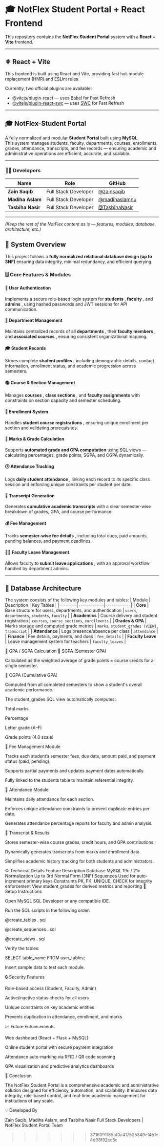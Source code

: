 # 🎓 NotFlex Student Portal + React Frontend

This repository contains the **NotFlex Student Portal** system with a **React + Vite** frontend.

---

## ⚛️ React + Vite

This frontend is built using React and Vite, providing fast hot-module replacement (HMR) and ESLint rules.

Currently, two official plugins are available:
- [@vitejs/plugin-react](https://github.com/vitejs/vite-plugin-react/blob/main/packages/plugin-react) — uses [Babel](https://babeljs.io/) for Fast Refresh  
- [@vitejs/plugin-react-swc](https://github.com/vitejs/vite-plugin-react/blob/main/packages/plugin-react-swc) — uses [SWC](https://swc.rs/) for Fast Refresh  

---

## 🎓 NotFlex-Student Portal  

A fully normalized and modular **Student Portal** built using **MySQL**.  
This system manages students, faculty, departments, courses, enrollments, grades, attendance, transcripts, and fee records — ensuring academic and administrative operations are efficient, accurate, and scalable.

---

### 👨‍💻 Developers

| Name | Role | GitHub |
|------|------|--------|
| **Zain Saqib** | Full Stack Developer | [@zainsaqib](https://github.com/zainsaqib) |
| **Madiha Aslam** | Full Stack Developer | [@madihaslamnu](https://github.com/madihaslamnu) |
| **Tasbiha Nasir** | Full Stack Developer | [@TasbihaNasir](https://github.com/TasbihaNasir) |

---

*(Keep the rest of the NotFlex content as is — features, modules, database architecture, etc.)*

## 🧩 System Overview



This project follows a 
**fully normalized relational database design (up to 3NF)**
 ensuring data integrity, minimal redundancy, and efficient querying.

### 🗄️ Core Features & Modules


#### 🔐 User Authentication

Implements a secure role-based login system for 
**students**
, 
**faculty**
, and 
**admins**
, using hashed passwords and JWT sessions for API communication.

#### 🏫 Department Management

Maintains centralized records of all 
**departments**
, their 
**faculty members**
, and 
**associated courses**
, ensuring consistent organizational mapping.

#### 🎓 Student Records

Stores complete 
**student profiles**
, including demographic details, contact information, enrollment status, and academic progression across semesters.

#### 📚 Course & Section Management

Manages 
**courses**
, 
**class sections**
, and 
**faculty assignments**
 with constraints on section capacity and semester scheduling.

#### 🧾 Enrollment System

Handles 
**student course registrations**
, ensuring unique enrollment per section and validating prerequisites.

#### 🧮 Marks & Grade Calculation

Supports 
**automated grade and GPA computation**
 using SQL views — calculating percentages, grade points, SGPA, and CGPA dynamically.

#### 🕒 Attendance Tracking

Logs 
**daily student attendance**
, linking each record to its specific class session and enforcing unique constraints per student per date.

#### 📜 Transcript Generation

Generates 
**cumulative academic transcripts**
 with a clear semester-wise breakdown of grades, GPA, and course performance.

#### 💰 Fee Management

Tracks 
**semester-wise fee details**
, including total dues, paid amounts, pending balances, and payment deadlines.

#### 🧍‍♀️ Faculty Leave Management

Allows faculty to 
**submit leave applications**
, with an approval workflow handled by department admins.

---


## 🧱 Database Architecture


The system consists of the following key modules and tables:
| Module | Description | Key Tables |
|---------|-------------|-------------|
| **Core** | Base structure for users, departments, and authentication | `users`, `departments`, `students`, `faculty` |
| **Academics** | Course delivery and student registration | `courses`, `course_sections`, `enrollments` |
| **Grades & GPA** | Marks storage and computed grade metrics | `marks`, `student_grades (VIEW)`, `transcript` |
| **Attendance** | Logs presence/absence per class | `attendance` |
| **Finance** | Fee details, payments, and dues | `fee_details` |
| **Faculty Leave** | Leave management system for teachers | `faculty_leaves` |

🧮 GPA / SGPA Calculation
🎯 SGPA (Semester GPA)

Calculated as the weighted average of grade points × course credits for a single semester.

🧩 CGPA (Cumulative GPA)

Computed from all completed semesters to show a student's overall academic performance.

The student_grades SQL view automatically computes:

Total marks

Percentage

Letter grade (A–F)

Grade points (4.0 scale)

💸 Fee Management Module

Tracks each student’s semester fees, due date, amount paid, and payment status (paid, pending).

Supports partial payments and updates payment dates automatically.

Fully linked to the students table to maintain referential integrity.

📅 Attendance Module

Maintains daily attendance for each section.

Enforces unique attendance constraints to prevent duplicate entries per date.

Generates attendance percentage reports for faculty and admin analysis.

📘 Transcript & Results

Stores semester-wise course grades, credit hours, and GPA contributions.

Dynamically generates transcripts from marks and enrollment data.

Simplifies academic history tracking for both students and administrators.

⚙️ Technical Details
Feature	Description
Database	MySQL 19c / 21c
Normalization	Up to 3rd Normal Form (3NF)
Sequences	Used for auto-increment primary keys
Constraints	PK, FK, UNIQUE, CHECK for integrity enforcement
View	student_grades for derived metrics and reporting
🧰 Setup Instructions

Open MySQL SQL Developer or any compatible IDE.

Run the SQL scripts in the following order:

@create_tables
.
sql


@create_sequences
.
sql


@create_views
.
sql



Verify the tables:

SELECT
 table_name 
FROM
 user_tables;


Insert sample data to test each module.

🔒 Security Features

Role-based access (Student, Faculty, Admin)

Active/inactive status checks for all users

Unique constraints on key academic entities

Prevents duplication in attendance, enrollment, and marks

📈 Future Enhancements

Web dashboard (React + Flask + MySQL)

Online student portal with secure payment integration

Attendance auto-marking via RFID / QR code scanning

GPA visualization and predictive analytics dashboards

🏁 Conclusion

The NotFlex Student Portal is a comprehensive academic and administrative solution designed for efficiency, automation, and scalability.
It ensures data integrity, role-based control, and real-time academic management for institutions of any scale.

💡 Developed By

Zain Saqib, Madiha Aslam, and Tasbiha Nasir
Full Stack Developers | NotFlex Student Portal Team
>>>>>>> 3716091f85af0a417525349ef451e4d98f92cc5c
